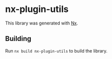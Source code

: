 # nx-plugin-utils

This library was generated with [Nx](https://nx.dev).

## Building

Run `nx build nx-plugin-utils` to build the library.
